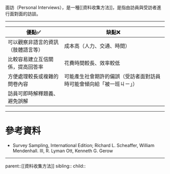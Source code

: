 面訪（Personal Interviews），是一種[[資料收集方法]]，是指由訪員與受訪者進行面對面的訪談。

- - -

| 優點✅               | 缺點❌                                |
| ----------------- | ---------------------------------- |
| 可以觀察非語言的資訊（肢體語言等） | 成本高（人力、交通、時間）                      |
| 比較容易建立互信關係，提高回答率  | 花費時間較長、效率較低                        |
| 方便處理較長或複雜的問卷內容    | 可能產生社會期許的偏誤（受訪者面對訪員時可能會傾向給「被一班ㄐㄧ」） |
| 訪員可即時解釋題義、避免誤解    |                                    |

- - -
# 參考資料
- Survey Sampling, International Edition; Richard L. Scheaffer, William Mendenhall. III, R. Lyman Ott, Kenneth G. Gerow
- - -
parent::[[資料收集方法]]
sibling::
child::